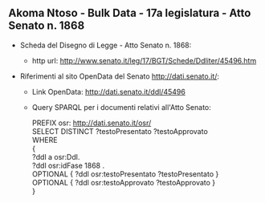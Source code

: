 ## Akoma Ntoso - Bulk Data - 17a legislatura - Atto Senato n. 1868 ##

* Scheda del Disegno di Legge - Atto Senato n. 1868:
	* http url: http://www.senato.it/leg/17/BGT/Schede/Ddliter/45496.htm

* Riferimenti al sito OpenData del Senato http://dati.senato.it/:
	* Link OpenData: http://dati.senato.it/ddl/45496
	* Query SPARQL per i documenti relativi all'Atto Senato:

        PREFIX osr: <http://dati.senato.it/osr/>  
		SELECT DISTINCT ?testoPresentato ?testoApprovato  
		WHERE  
		{  
		    ?ddl a osr:Ddl.  
		    ?ddl osr:idFase 1868 .  
		    OPTIONAL { ?ddl osr:testoPresentato ?testoPresentato }  
		    OPTIONAL { ?ddl osr:testoApprovato ?testoApprovato }  
		}
		
